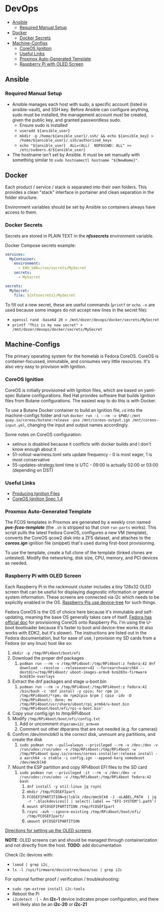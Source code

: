 # DevOps <!-- omit from toc -->

- [Ansible](#ansible)
  - [Required Manual Setup](#required-manual-setup)
- [Docker](#docker)
  - [Docker Secrets](#docker-secrets)
- [Machine-Configs](#machine-configs)
  - [CoreOS Ignition](#coreos-ignition)
  - [Useful Links](#useful-links)
  - [Proxmox Auto-Generated Template](#proxmox-auto-generated-template)
  - [Raspberry Pi with OLED Screen](#raspberry-pi-with-oled-screen)

## Ansible

### Required Manual Setup

- Ansible manages each host with sudo, a specific account (listed in ansible-vault), and SSH key. Before Ansible can
  configure anything, sudo must be installed, the management account must be created, given the public key, and granted passwordless sudo.
  - Ensure sudo is installed
  - `useradd ${ansible_user}`
  - `mkdir -p /home/${ansible_user}/.ssh/ && echo ${ansible_key} > /home/${ansible_user}/.ssh/authorized_keys`
  - `echo "${ansible_user}  ALL=(ALL)  NOPASSWD: ALL" >> /etc/sudoers.d/${ansible_user}`
- The hostname isn't set by Ansible. It must be set manually with something similar to `sudo hostnamectl hostname
"${NewName}"`.

## Docker

Each product / service / stack is separated into their own folders. This provides a clean "stack" interface in portainer
and clean separation in the folder structure.

Environment variables should be set by Ansible so containers always have access to them.

### Docker Secrets

Secrets are stored in PLAIN TEXT in the ***nfssecrets*** environment variable.

Docker Compose secrets example:

```` yaml
services:
  MyContainer:
    environment:
      - ENV_VAR=/run/secrets/MySecret
    secrets:
      - MySecret

secrets:
  MySecret:
    file: ${nfssecrets}/MySecret
````

To fill out a new secret, these are useful commands (`printf` or `echo -n` are used because some images do not accept new lines in the secret file):

- `openssl rand -base64 20 > /mnt/dozer/devops/docker/secrets/MySecret`
- `printf "This is my new secret" > /mnt/dozer/devops/docker/secrets/MySecret`

## Machine-Configs

The primary operating system for the homelab is Fedora CoreOS. CoreOS is container-focussed, immutable, and consumes
very little resources. It's also very easy to provision with Ignition.

### CoreOS Ignition

CoreOS is initially provisioned with Ignition files, which are based on yaml-spec Butane configurations. Red Hat
provides software that builds Ignition files from Butane configurations. The easiest way to do this is with Docker.

To use a Butane Docker container to build an Ignition file, `cd` into the machine-configs folder and run `docker run -i
--rm -v $PWD/:/mnt quay.io/coreos/butane:release -pso /mnt/coreos-output.ign /mnt/coreos-input.yml`, changing the input
and output names accordingly.

Some notes on CoreOS configuration:

- selinux is disabled because it conflicts with docker builds and I don't know enough about it
- 51-rollout-wariness.toml sets update frequency - 0 is most eager, 1 is most conservative
- 55-updates-strategy.toml time is UTC - 09:00 is actually 02:00 or 03:00 (depending on DST)

### Useful Links

- [Producing Ignition Files](https://docs.fedoraproject.org/en-US/fedora-coreos/producing-ign/)
- [CoreOS Ignition Spec 1.4](https://coreos.github.io/butane/config-fcos-v1_4/)

### Proxmox Auto-Generated Template

The FCOS templates in Proxmox are generated by a weekly cron named ***pve-fcos-template*** (the `.sh` is stripped so
that cron `run-parts` works). This script pulls the latest Fedora CoreOS, configures a new VM (template), converts the
CoreOS qcow2 disk into a ZFS dataset, and attaches to the ***coreos.ign*** ignition file (snippet) that's used during
first-boot provisioning.

To use the template, create a full clone of the template (linked clones are untested). Modify the networking, disk size,
CPU, memory, and PCI devices as needed.

### Raspberry Pi with OLED Screen

Each Raspberry Pi in the rackmount cluster includes a tiny 128x32 OLED screen that can be useful for displaying diagnostic information or general system information. These screens are connected via i2c which needs to be explicitly enabled in the OS. [Raspberry Pis use device-tree](https://www.raspberrypi.com/documentation/computers/configuration.html#device-trees-overlays-and-parameters) for such things.

Fedora CoreOS is the OS of choice here because it's immutable and self-updating, meaning the base OS generally takes care of itself. [Fedora has official doc](https://docs.fedoraproject.org/en-US/fedora-coreos/provisioning-raspberry-pi4/#_installing_fcos_and_booting_via_u_boot) for provisioning CoreOS onto Raspberry Pis. I'm using the U-boot bootloader because it's faster to boot and device-tree works (it also works with EDK2, but it's slower). The instructions are listed out in the Fedora documentation, but for ease of use, I provision my SD cards from a Fedora (or any linux) host like so:

1. `mkdir -p /tmp/RPi4boot/boot/efi`
2. Download the proper dnf packages
   1. `podman run --rm -v /tmp/RPi4boot:/tmp/RPi4boot:z fedora:42 dnf download --resolve --releasever=42 --forcearch=aarch64 --destdir=/tmp/RPi4boot/ uboot-images-armv8 bcm283x-firmware bcm283x-overlays`
3. Extract the dnf packages and stage u-boot.bin
   1. `podman run --rm -v /tmp/RPi4boot:/tmp/RPi4boot:z fedora:42 /bin/bash -c 'dnf install -y cpio; for rpm in /tmp/RPi4boot/*rpm; do rpm2cpio $rpm | cpio -idv -D /tmp/RPi4boot/; done; mv /tmp/RPi4boot/usr/share/uboot/rpi_arm64/u-boot.bin /tmp/RPi4boot/boot/efi/rpi-u-boot.bin'`
4. Copy your config.ign to /tmp/RPi4boot
5. Modify `/tmp/RPi4boot/boot/efi/config.txt`
   1. Add or uncomment `dtparam=i2c_arm=on`
   2. Comment out other dtparams that are not needed (e.g. for cameras)
6. Confirm /dev/mmcblk0 is the correct disk, unmount any partitions, and create the disk
   1. `sudo podman run --pull=always --privileged --rm -v /dev:/dev -v /run/udev:/run/udev -v /tmp/RPi4boot:/tmp/RPi4boot -w /tmp/RPi4boot quay.io/coreos/coreos-installer:release install -a aarch64 -s stable -i config.ign --append-karg nomodeset /dev/mmcblk0`
7. Mount the ESP partition and copy RPi4boot EFI files to the SD card
   1. `sudo podman run --privileged -it --rm -v /dev:/dev -v /run/udev:/run/udev -v /tmp/RPi4boot:/tmp/RPi4boot fedora:42 bash`
      1. `dnf install -y util-linux jq rsync`
      2. `mkdir /tmp/FCOSEFIpart`
      3. `FCOSEFIPARTITION=$(lsblk /dev/mmcblk0 -J -oLABEL,PATH  | jq -r '.blockdevices[] | select(.label == "EFI-SYSTEM").path')`
      4. `mount $FCOSEFIPARTITION /tmp/FCOSEFIpart`
      5. `rsync -avh --ignore-existing /tmp/RPi4boot/boot/efi/ /tmp/FCOSEFIpart/`
      6. `umount $FCOSEFIPARTITION`

[Directions for setting up the OLED screens](https://github.com/UCTRONICS/U6143_ssd1306)

**NOTE**: OLED screens can and should be managed through containerization and not directly from the host. **TODO**: add documentation

Check i2c devices with:

- `lsmod | grep i2c_`
- `ls -l /sys/firmware/devicetree/base/soc | grep i2c`

For optional further proof / verification / troubleshooting:

- `sudo rpm-ostree install i2c-tools`
- Reboot the Pi
- `i2cdetect -l` - An **i2c-1** device indicates proper configuration, and there will likely also be an **i2c-20** or **i2c-21**
